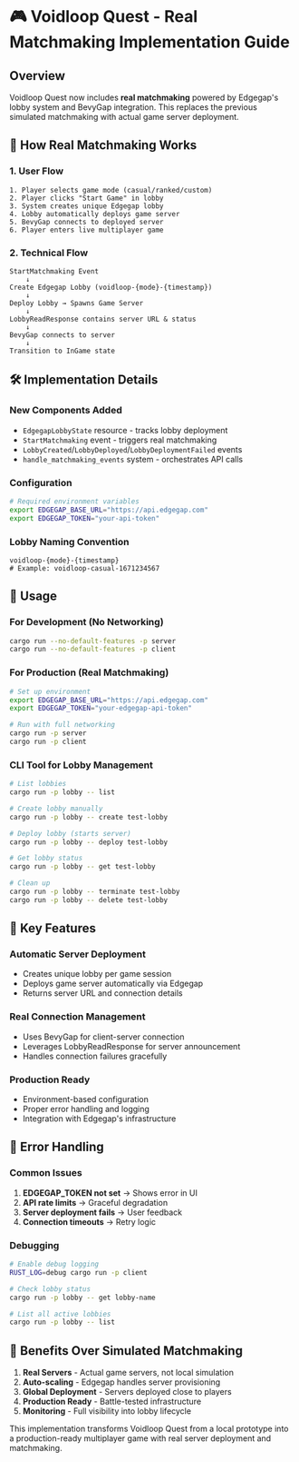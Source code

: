 # 🎮 Voidloop Quest - Real Matchmaking Implementation Guide

## Overview

Voidloop Quest now includes **real matchmaking** powered by Edgegap's lobby system and BevyGap integration. This replaces the previous simulated matchmaking with actual game server deployment.

## 🔄 How Real Matchmaking Works

### 1. **User Flow**
```
1. Player selects game mode (casual/ranked/custom)
2. Player clicks "Start Game" in lobby
3. System creates unique Edgegap lobby 
4. Lobby automatically deploys game server
5. BevyGap connects to deployed server
6. Player enters live multiplayer game
```

### 2. **Technical Flow**
```
StartMatchmaking Event
    ↓
Create Edgegap Lobby (voidloop-{mode}-{timestamp})
    ↓
Deploy Lobby → Spawns Game Server
    ↓
LobbyReadResponse contains server URL & status
    ↓
BevyGap connects to server
    ↓
Transition to InGame state
```

## 🛠️ Implementation Details

### **New Components Added**
- `EdgegapLobbyState` resource - tracks lobby deployment
- `StartMatchmaking` event - triggers real matchmaking
- `LobbyCreated`/`LobbyDeployed`/`LobbyDeploymentFailed` events 
- `handle_matchmaking_events` system - orchestrates API calls

### **Configuration**
```bash
# Required environment variables
export EDGEGAP_BASE_URL="https://api.edgegap.com"
export EDGEGAP_TOKEN="your-api-token"
```

### **Lobby Naming Convention**
```
voidloop-{mode}-{timestamp}
# Example: voidloop-casual-1671234567
```

## 🚀 Usage

### **For Development (No Networking)**
```bash
cargo run --no-default-features -p server
cargo run --no-default-features -p client
```

### **For Production (Real Matchmaking)**
```bash
# Set up environment
export EDGEGAP_BASE_URL="https://api.edgegap.com"
export EDGEGAP_TOKEN="your-edgegap-api-token"

# Run with full networking
cargo run -p server
cargo run -p client
```

### **CLI Tool for Lobby Management**
```bash
# List lobbies
cargo run -p lobby -- list

# Create lobby manually
cargo run -p lobby -- create test-lobby

# Deploy lobby (starts server)
cargo run -p lobby -- deploy test-lobby

# Get lobby status
cargo run -p lobby -- get test-lobby

# Clean up
cargo run -p lobby -- terminate test-lobby
cargo run -p lobby -- delete test-lobby
```

## 🎯 Key Features

### **Automatic Server Deployment**
- Creates unique lobby per game session
- Deploys game server automatically via Edgegap
- Returns server URL and connection details

### **Real Connection Management**
- Uses BevyGap for client-server connection
- Leverages LobbyReadResponse for server announcement
- Handles connection failures gracefully

### **Production Ready**
- Environment-based configuration
- Proper error handling and logging
- Integration with Edgegap's infrastructure

## 🔧 Error Handling

### **Common Issues**
1. **EDGEGAP_TOKEN not set** → Shows error in UI
2. **API rate limits** → Graceful degradation 
3. **Server deployment fails** → User feedback
4. **Connection timeouts** → Retry logic

### **Debugging**
```bash
# Enable debug logging
RUST_LOG=debug cargo run -p client

# Check lobby status
cargo run -p lobby -- get lobby-name

# List all active lobbies
cargo run -p lobby -- list
```

## 🌟 Benefits Over Simulated Matchmaking

1. **Real Servers** - Actual game servers, not local simulation
2. **Auto-scaling** - Edgegap handles server provisioning
3. **Global Deployment** - Servers deployed close to players
4. **Production Ready** - Battle-tested infrastructure
5. **Monitoring** - Full visibility into lobby lifecycle

This implementation transforms Voidloop Quest from a local prototype into a production-ready multiplayer game with real server deployment and matchmaking.